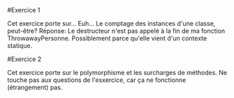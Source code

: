 #Exercice 1

Cet exercice porte sur... Euh... Le comptage des instances d'une classe, peut-être?
Réponse: Le destructeur n'est pas appelé à la fin de ma fonction ThrowawayPersonne. Possiblement parce qu'elle vient d'un contexte statique.

#Exercice 2

Cet exercice porte sur le polymorphisme et les surcharges de méthodes. Ne touche pas aux questions de l'esxercice, car ça ne fonctionne (étrangement) pas.